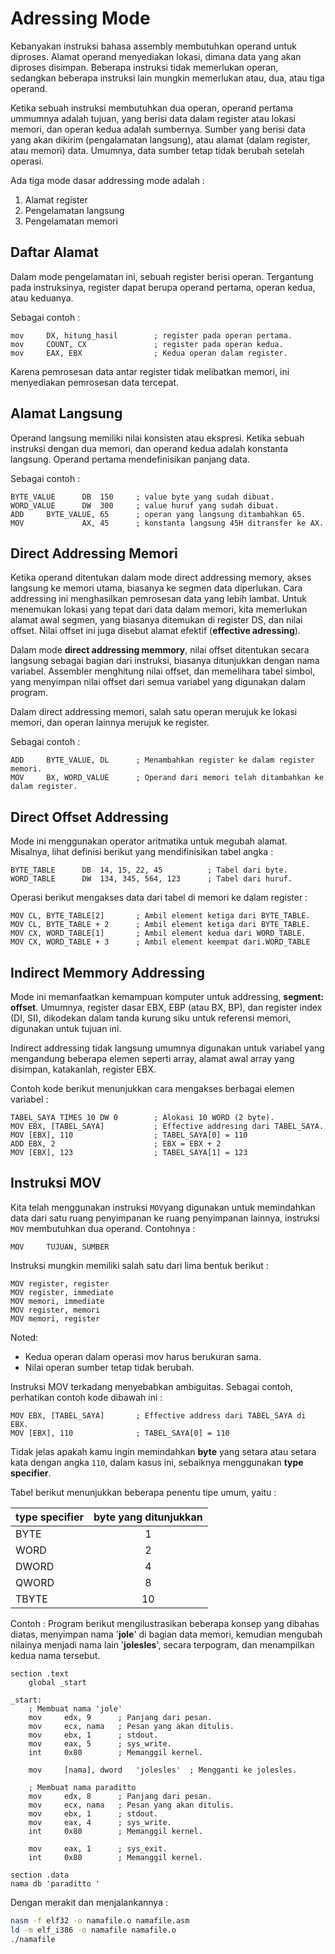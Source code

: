 # Adressing Mode

Kebanyakan instruksi bahasa assembly membutuhkan operand untuk diproses. Alamat operand menyediakan lokasi, dimana data yang akan diproses disimpan. Beberapa instruksi tidak memerlukan operan, sedangkan beberapa instruksi lain mungkin memerlukan atau, dua, atau tiga operand.

Ketika sebuah instruksi membutuhkan dua operan, operand pertama ummumnya adalah tujuan, yang berisi data dalam register atau lokasi memori, dan operan kedua adalah sumbernya. Sumber yang berisi data yang akan dikirim (pengalamatan langsung), atau alamat (dalam register, atau memori) data. Umumnya, data sumber tetap tidak berubah setelah operasi.

Ada tiga mode dasar addressing mode adalah :

1. Alamat register
2. Pengelamatan langsung
3. Pengelamatan memori

## Daftar Alamat

Dalam mode pengelamatan ini, sebuah register berisi operan. Tergantung pada instruksinya, register dapat berupa operand pertama, operan kedua, atau keduanya.

Sebagai contoh :

```assembly
mov     DX, hitung_hasil        ; register pada operan pertama.
mov     COUNT, CX               ; register pada operan kedua.
mov     EAX, EBX                ; Kedua operan dalam register.
```
Karena pemrosesan data antar register tidak melibatkan memori, ini menyediakan pemrosesan data tercepat.

## Alamat Langsung

Operand langsung memiliki nilai konsisten atau ekspresi. Ketika sebuah instruksi dengan dua memori, dan operand kedua adalah konstanta langsung. Operand pertama mendefinisikan panjang data.

Sebagai contoh :

```assembly
BYTE_VALUE      DB  150     ; value byte yang sudah dibuat.
WORD_VALUE      DW  300     ; value huruf yang sudah dibuat.
ADD     BYTE_VALUE, 65      ; operan yang langsung ditambahkan 65.
MOV             AX, 45      ; konstanta langsung 45H ditransfer ke AX.
```

## Direct Addressing Memori

Ketika operand ditentukan dalam mode direct addressing memory, akses langsung ke memori utama, biasanya ke segmen data diperlukan. Cara addressing ini menghasilkan pemrosesan data yang lebih lambat. Untuk menemukan lokasi yang tepat dari data dalam memori, kita memerlukan alamat awal segmen, yang biasanya ditemukan di register DS, dan nilai offset. Nilai offset ini juga disebut alamat efektif (**effective adressing**).

Dalam mode __direct addressing memmory__, nilai offset ditentukan secara langsung sebagai bagian dari instruksi, biasanya ditunjukkan dengan nama variabel. Assembler menghitung nilai offset, dan memelihara tabel simbol, yang menyimpan nilai offset dari semua variabel yang digunakan dalam program.

Dalam direct addressing memori, salah satu operan merujuk ke lokasi memori, dan operan lainnya merujuk ke register.

Sebagai contoh :

```assembly
ADD     BYTE_VALUE, DL      ; Menambahkan register ke dalam register memori.
MOV     BX, WORD_VALUE      ; Operand dari memori telah ditambahkan ke dalam register.
```

## Direct Offset Addressing

Mode ini menggunakan operator aritmatika untuk megubah alamat. Misalnya, lihat definisi berikut yang mendifinisikan tabel angka : 

```assembly
BYTE_TABLE      DB  14, 15, 22, 45          ; Tabel dari byte.
WORD_TABLE      DW  134, 345, 564, 123      ; Tabel dari huruf.
```

Operasi berikut mengakses data dari tabel di memori ke dalam register :

```assembly
MOV CL, BYTE_TABLE[2]       ; Ambil element ketiga dari BYTE_TABLE.
MOV CL, BYTE_TABLE + 2      ; Ambil element ketiga dari BYTE_TABLE.
MOV CX, WORD_TABLE[1]       ; Ambil element kedua dari WORD_TABLE.
MOV CX, WORD_TABLE + 3      ; Ambil element keempat dari.WORD_TABLE
```

## Indirect Memmory Addressing

Mode ini memanfaatkan kemampuan komputer untuk addressing, __segment: offset__. Umumnya, register dasar EBX, EBP (atau BX, BP), dan register index (DI, SI), dikodekan dalam tanda kurung siku untuk referensi memori, digunakan untuk tujuan ini.

Indirect addressing tidak langsung umumnya digunakan untuk variabel yang mengandung beberapa elemen seperti array, alamat awal array yang disimpan, katakanlah, register EBX.

Contoh kode berikut menunjukkan cara mengakses berbagai elemen variabel :

```assembly
TABEL_SAYA TIMES 10 DW 0        ; Alokasi 10 WORD (2 byte).
MOV EBX, [TABEL_SAYA]           ; Effective addresing dari TABEL_SAYA.
MOV [EBX], 110                  ; TABEL_SAYA[0] = 110
ADD EBX, 2                      ; EBX = EBX + 2
MOV [EBX], 123                  ; TABEL_SAYA[1] = 123
```

## Instruksi MOV

Kita telah menggunakan instruksi ``MOV``yang digunakan untuk memindahkan data dari satu ruang penyimpanan ke ruang penyimpanan lainnya, instruksi ``MOV`` membutuhkan dua operand.
Contohnya :

```assebmly
MOV     TUJUAN, SUMBER
```

Instruksi mungkin memiliki salah satu dari lima bentuk berikut :

```
MOV register, register
MOV register, immediate
MOV memori, immediate
MOV register, memori
MOV memori, register
```

Noted:
- Kedua operan dalam operasi mov harus berukuran sama.
- Nilai operan sumber tetap tidak berubah.

Instruksi MOV terkadang menyebabkan ambiguitas. Sebagai contoh, perhatikan contoh kode dibawah ini :

```assembly
MOV EBX, [TABEL_SAYA]       ; Effective address dari TABEL_SAYA di EBX.
MOV [EBX], 110              ; TABEL_SAYA[0] = 110
```

Tidak jelas apakah kamu ingin memindahkan __byte__ yang setara atau setara kata dengan angka ``110``, dalam kasus ini, sebaiknya menggunakan **type specifier**.

Tabel berikut menunjukkan beberapa penentu tipe umum, yaitu :

| **type specifier**        | **byte yang ditunjukkan** |
| -------------             |:-------------------------:|
| BYTE                      | 1                         |
| WORD                      | 2                         |
| DWORD                     | 4                         |
| QWORD                     | 8                         |
| TBYTE                     | 10                        |


Contoh :
Program berikut mengilustrasikan beberapa konsep yang dibahas diatas, menyimpan nama '**jole**' di bagian data memori, kemudian mengubah nilainya menjadi nama lain '**jolesles**', secara terpogram, dan menampilkan kedua nama tersebut.

```assembly
section .text
    global _start

_start:
    ; Membuat nama 'jole'
    mov     edx, 9      ; Panjang dari pesan.
    mov     ecx, nama   ; Pesan yang akan ditulis.
    mov     ebx, 1      ; stdout.
    mov     eax, 5      ; sys_write.
    int     0x80        ; Memanggil kernel.

    mov     [nama], dword   'jolesles'  ; Mengganti ke jolesles.

    ; Membuat nama paraditto
    mov     edx, 8      ; Panjang dari pesan.
    mov     ecx, nama   ; Pesan yang akan ditulis.
    mov     ebx, 1      ; stdout.
    mov     eax, 4      ; sys_write.
    int     0x80        ; Memanggil kernel.

    mov     eax, 1      ; sys_exit.
    int     0x80        ; Memanggil kernel.

section .data
nama db 'paraditto '
```

Dengan merakit dan menjalankannya :

```bash
nasm -f elf32 -o namafile.o namafile.asm
ld -m elf_i386 -o namafile namafile.o
./namafile
```